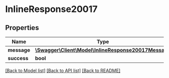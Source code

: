 # InlineResponse20017

## Properties
Name | Type | Description | Notes
------------ | ------------- | ------------- | -------------
**message** | [**\Swagger\Client\Model\InlineResponse20017Message**](InlineResponse20017Message.md) |  | [optional] 
**success** | **bool** |  | [optional] 

[[Back to Model list]](../../README.md#documentation-for-models) [[Back to API list]](../../README.md#documentation-for-api-endpoints) [[Back to README]](../../README.md)

